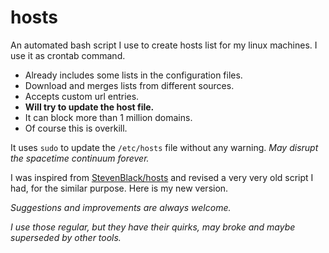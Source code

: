 
# hosts


An automated bash script I use to create hosts list for my linux machines.
I use it as crontab command.

- Already includes some lists in the configuration files.
- Download and merges lists from different sources.
- Accepts custom url entries.
- **Will try to update the host file.**
- It can block more than 1 million domains.
- Of course this is overkill. 


It uses `sudo` to update the `/etc/hosts` file without any warning.
*May disrupt the spacetime continuum forever.*

I was inspired from [StevenBlack/hosts](https://github.com/StevenBlack/hosts) and revised a very very old script I had, for the similar purpose.
Here is my new version.


*Suggestions and improvements are always welcome.*

*I use those regular, but they have their quirks, may broke and maybe superseded by other tools.*

